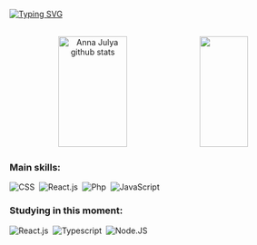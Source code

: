 
[![Typing SVG](https://readme-typing-svg.herokuapp.com/?color=fd18fc&size=35&center=true&vCenter=true&width=1000&lines=HELLO,+My+name+is+Anna+Julya;I'm+19+years+old;I'm+from+Brazil;I+Graduated+systems+Development;Be+Welcome!+:%29)](https://git.io/typing-svg)

<br> 
<div align="center">  
  <img width="49%" height="195px" src="https://github-readme-stats.vercel.app/api?username=AnnaJulyaVieira&show_icons=true&count_private=true&hide_border=true&title_color=fd18fc&icon_color=fd18fc&text_color=FFFFFF&bg_color=0d1117" alt="Anna Julya github stats" /> 
  <img width="41%" height="195px" src="https://github-readme-stats.vercel.app/api/top-langs/?username=AnnaJulyaVieira&layout=compact&hide_border=true&title_color=fd18fc&text_color=FFFFFF&bg_color=0d1117" />
</div>

 ### Main skills:
![CSS](https://img.shields.io/badge/-CSS-0D1117?style=for-the-badge&logo=CSS3&logoColor=1572B6&labelColor=0D1117)&nbsp;
![React.js](https://img.shields.io/badge/-React.js-0D1117?style=for-the-badge&logo=react&labelColor=0D1117)&nbsp;
![Php](https://img.shields.io/badge/-php-0D1117?style=for-the-badge&logo=php&logoColor=purple&labelColor=0D1117)&nbsp;
![JavaScript](https://img.shields.io/badge/-JavaScript-0D1117?style=for-the-badge&logo=javascript&labelColor=0D1117)&nbsp;

### Studying in this moment:
![React.js](https://img.shields.io/badge/-React.js-0D1117?style=for-the-badge&logo=react&labelColor=0D1117)&nbsp;
![Typescript](https://img.shields.io/badge/-JavaScript-0D1117?style=for-the-badge&logo=javascript&labelColor=0D1117&textColor=0D1117)&nbsp;
![Node.JS](https://img.shields.io/badge/-Node.JS-0D1117?style=for-the-badge&logo=node.js&labelColor=0D1117&textColor=0D1117)&nbsp;
